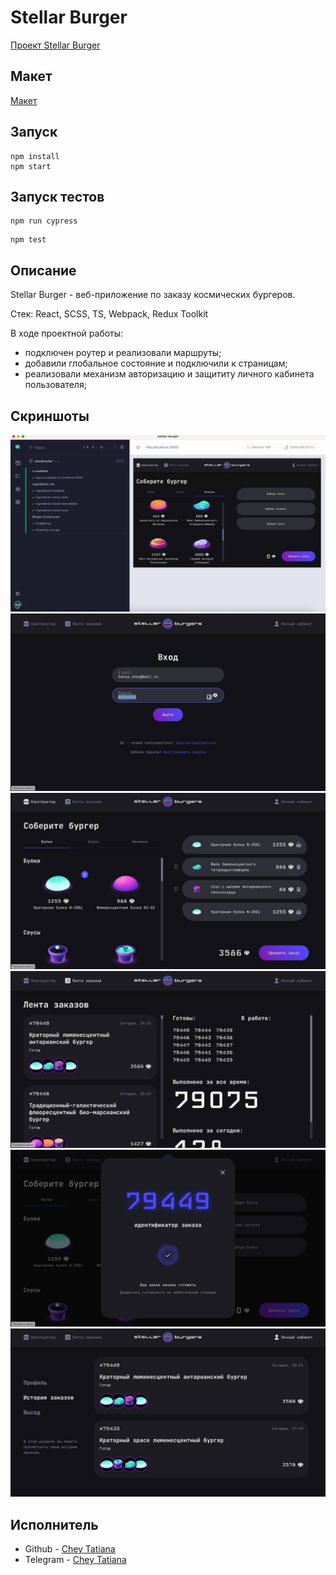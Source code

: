# Stellar Burger

[Проект Stellar Burger](https://github.com/TanyaChey/stellar-burger)

## Макет

[Макет](https://www.figma.com/design/vIywAvqfkOIRWGOkfOnReY/React-Fullstack_-Проектные-задачи--3-месяца-_external_link?node-id=849-1002&p=f&t=LudogNs3HbutrqYB-0)

## Запуск
```
npm install
npm start
```
## Запуск тестов
```
npm run cypress
```
```
npm test
```
## Описание

Stellar Burger - веб-приложение по заказу космических бургеров.

Стек: React, SCSS, TS, Webpack, Redux Toolkit

В ходе проектной работы:
- подключен роутер и реализовали маршруты;
- добавили глобальное состояние и подключили к страницам;
- реализовали механизм авторизацию и защититу личного кабинета пользователя;

## Скриншоты

![](test.png)
![](authorization.png)
![](burger.png)
![](order-feed.png)
![](number-order.png)
![](order-history.png)

## Исполнитель

- Github - [Chey Tatiana](https://github.com/TanyaChey)
- Telegram - [Chey Tatiana](https://t.me/TanyaChey)